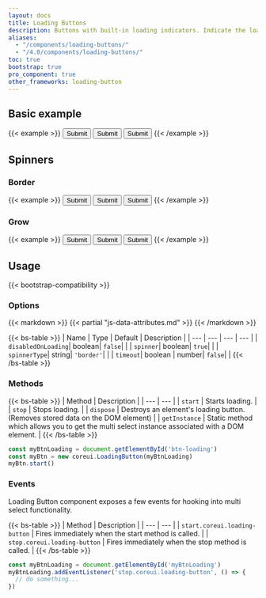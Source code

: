 ```yaml
---
layout: docs
title: Loading Buttons
description: Buttons with built-in loading indicators. Indicate the loading state of the button bridging the gap between action and feedback.
aliases:
  - "/components/loading-buttons/"
  - "/4.0/components/loading-buttons/"
toc: true
bootstrap: true
pro_component: true
other_frameworks: loading-button
---
```


## Basic example

{{< example >}}
<button type="button" class="btn btn-primary btn-loading" data-coreui-timeout="2000" data-coreui-toggle="loading-button">Submit</button>
<button type="button" class="btn btn-outline-primary btn-loading" data-coreui-toggle="loading-button">Submit</button>
<button type="button" class="btn btn-ghost-primary btn-loading" data-coreui-toggle="loading-button">Submit</button>
{{< /example >}}

## Spinners

### Border

{{< example >}}
<button type="button" class="btn btn-info btn-loading" data-coreui-toggle="loading-button">Submit</button>
<button type="button" class="btn btn-outline-success btn-loading" data-coreui-toggle="loading-button">Submit</button>
<button type="button" class="btn btn-ghost-warning btn-loading" data-coreui-toggle="loading-button">Submit</button>
{{< /example >}}

### Grow

{{< example >}}
<button type="button" class="btn btn-info btn-loading" data-coreui-spinner-type="grow" data-coreui-toggle="loading-button">Submit</button>
<button type="button" class="btn btn-outline-success btn-loading" data-coreui-spinner-type="grow" data-coreui-toggle="loading-button">Submit</button>
<button type="button" class="btn btn-ghost-warning btn-loading" data-coreui-spinner-type="grow" data-coreui-toggle="loading-button">Submit</button>
{{< /example >}}


## Usage

{{< bootstrap-compatibility >}}

### Options

{{< markdown >}}
{{< partial "js-data-attributes.md" >}}
{{< /markdown >}}

{{< bs-table >}}
| Name | Type | Default | Description |
| --- | --- | --- | --- |
| `disabledOnLoading`| boolean| `false`| |
| `spinner`| boolean| `true`| |
| `spinnerType`| string| `'border'`| |
| `timeout`| boolean \| number| `false`| |
{{< /bs-table >}}

### Methods
{{< bs-table >}}
| Method | Description |
| --- | --- |
| `start` | Starts loading. |
| `stop` | Stops loading. |
| `dispose` | Destroys an element's loading button. (Removes stored data on the DOM element) |
| `getInstance` | Static method which allows you to get the multi select instance associated with a DOM element. |
{{< /bs-table >}}

```js
const myBtnLoading = document.getElementById('btn-loading')
const myBtn = new coreui.LoadingButton(myBtnLoading)
myBtn.start()
```

### Events

Loading Button component exposes a few events for hooking into multi select functionality.

{{< bs-table >}}
| Method | Description |
| --- | --- |
| `start.coreui.loading-button` | Fires immediately when the start method is called. |
| `stop.coreui.loading-button` | Fires immediately when the stop method is called. |
{{< /bs-table >}}


```js
const myBtnLoading = document.getElementById('myBtnLoading')
myBtnLoading.addEventListener('stop.coreui.loading-button', () => {
  // do something...
})
```
